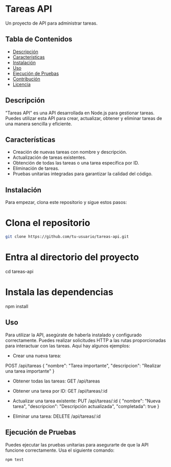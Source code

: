 # Tareas API

Un proyecto de API para administrar tareas.

## Tabla de Contenidos

- [Descripción](#descripción)
- [Características](#características)
- [Instalación](#instalación)
- [Uso](#uso)
- [Ejecución de Pruebas](#ejecución-de-pruebas)
- [Contribución](#contribución)
- [Licencia](#licencia)

## Descripción

"Tareas API" es una API desarrollada en Node.js para gestionar tareas. Puedes utilizar esta API para crear, actualizar, obtener y eliminar tareas de una manera sencilla y eficiente.

## Características

- Creación de nuevas tareas con nombre y descripción.
- Actualización de tareas existentes.
- Obtención de todas las tareas o una tarea específica por ID.
- Eliminación de tareas.
- Pruebas unitarias integradas para garantizar la calidad del código.

## Instalación

Para empezar, clona este repositorio y sigue estos pasos:

# Clona el repositorio
```bash
git clone https://github.com/tu-usuario/tareas-api.git
```
# Entra al directorio del proyecto
cd tareas-api

# Instala las dependencias
npm install  

## Uso

Para utilizar la API, asegúrate de haberla instalado y configurado correctamente. Puedes realizar solicitudes HTTP a las rutas proporcionadas para interactuar con las tareas. Aquí hay algunos ejemplos:

- Crear una nueva tarea:

POST /api/tareas
{
"nombre": "Tarea importante",
"descripcion": "Realizar una tarea importante"
}

- Obtener todas las tareas:
GET /api/tareas

- Obtener una tarea por ID:
GET /api/tareas/:id

- Actualizar una tarea existente:
PUT /api/tareas/:id
{
"nombre": "Nueva tarea",
"descripcion": "Descripción actualizada",
"completada": true
}

- Eliminar una tarea:
DELETE /api/tareas/:id

## Ejecución de Pruebas

Puedes ejecutar las pruebas unitarias para asegurarte de que la API funcione correctamente. Usa el siguiente comando:

```bash
npm test
```
